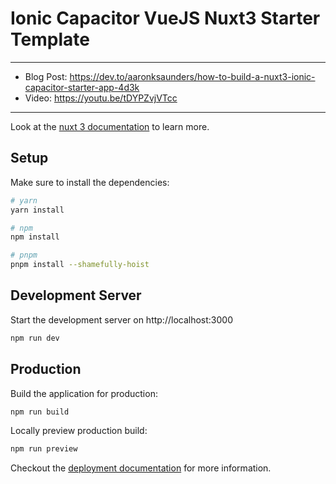 # Ionic Capacitor VueJS Nuxt3 Starter Template
---

- Blog Post: https://dev.to/aaronksaunders/how-to-build-a-nuxt3-ionic-capacitor-starter-app-4d3k
- Video: https://youtu.be/tDYPZvjVTcc

---

Look at the [nuxt 3 documentation](https://v3.nuxtjs.org) to learn more.

## Setup

Make sure to install the dependencies:

```bash
# yarn
yarn install

# npm
npm install

# pnpm
pnpm install --shamefully-hoist
```

## Development Server

Start the development server on http://localhost:3000

```bash
npm run dev
```

## Production

Build the application for production:

```bash
npm run build
```

Locally preview production build:

```bash
npm run preview
```

Checkout the [deployment documentation](https://v3.nuxtjs.org/docs/deployment) for more information.
